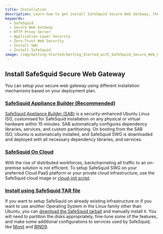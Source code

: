 ```yaml
---
title: Installation
description: Learn how to get install SafeSquid Secure Web Gateway, the world's most advanced HTTP Proxy Server for Application Layer Security.
keywords:
  - SafeSquid
  - Secure Web Gateway
  - HTTP Proxy Server
  - Application Layer Security
  - Zero-Trust Web Security
  - Install SWG
  - Install SafeSquid
image: /img/Getting-Started/Getting_Started_with_SafeSquid_Secure_Web_Gateway/image1.webp
---
```


## Install SafeSquid Secure Web Gateway

You can setup your secure web gateway using different installation mechanisms based on your deployment plan.

### [SafeSquid Appliance Builder (Recommended)](https://help.safesquid.com/portal/en/kb/articles/install-safesquid-secure-web-gateway-using-safesquid-appliance-builder#Problem)

[SafeSquid Appliance Builder (SAB)](https://downloads.safesquid.com/appliance/safesquid.iso) is a security-enhanced Ubuntu Linux ISO, customised for SafeSquid installation on any physical or virtual hardware within 15 minutes. SAB automatically configures dependency libraries, services, and custom partitioning. On booting from the SAB ISO, Ubuntu is automatically
installed, and SafeSquid SWG is downloaded and deployed with all necessary dependency libraries, and services.

### [SafeSquid On Cloud](https://help.safesquid.com/portal/en/kb/articles/implementing-safesquid-on-cloud)

With the rise of distributed workforces, backchanneling all traffic to an on-premise solution is not efficient. To setup SafeSquid SWG on your preferred Cloud PaaS platform or your private cloud infrastructure, use the SafeSquid cloud image or [cloud-init script](https://raw.githubusercontent.com/SafeSquid-Github/safesquid_cloud-init/main/safesquid_cloud-init.yaml).

### [Install using SafeSquid TAR file](https://help.safesquid.com/portal/en/kb/articles/installing-safesquid-on-various-linux-distributions-using-safesquid-s-tar-file)

If you want to setup SafeSquid on already existing infrastructure or if you want to use another Operating System in the Linux family other than Ubuntu, you can [download the SafeSquid tarball](https://downloads.safesquid.com/appliance/binary/) and manually install it. You will need to partition the disks appropriately, fine-tune some of the features, and make some additional configurations to services used by SafeSquid, like [Monit](https://help.safesquid.com/portal/en/kb/articles/setup-monit-for-safesquid-monitoring) and [BIND9](https://help.safesquid.com/portal/en/kb/articles/bind-configuration-with-safesquid).
